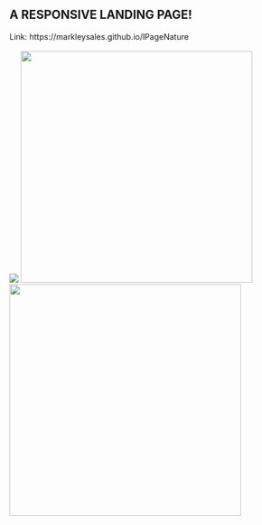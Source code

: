 <h2>A RESPONSIVE LANDING PAGE!</h2>
<div>Link: https://markleysales.github.io/lPageNature<br><br></div>
<div float="left">
  <img src="https://user-images.githubusercontent.com/95272518/150493700-273c913f-bbc0-47d3-b22d-a148a46ba8b7.png">
  <img width="410" src="https://user-images.githubusercontent.com/95272518/150493719-effd0ead-0b1a-44ca-90f2-6a6c8c6c15ce.png">
  <img width="410" src="https://user-images.githubusercontent.com/95272518/150493736-1e124126-f3ac-4c35-b2ab-f8fc98e93ade.png">
</div>
